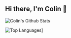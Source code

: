 ## Hi there, I'm Colin 👋

![Colin's Github Stats](https://github-readme-stats.vercel.app/api?username=phoul&theme=dracula&show_icons=true&rank_icon=github&include_all_commits=true)

![Top Languages](https://github-readme-stats.vercel.app/api/top-langs/?username=phoul&layout=compact&theme=dracula)]
